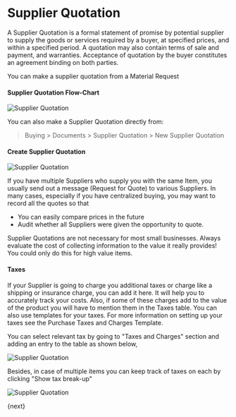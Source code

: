 # Supplier Quotation

A Supplier Quotation is a formal statement of promise by potential supplier to
supply the goods or services required by a buyer, at specified prices, and
within a specified period. A quotation may also contain terms of sale and
payment, and warranties. Acceptance of quotation by the buyer constitutes an
agreement binding on both parties.

You can make a supplier quotation from a Material Request

#### Supplier Quotation Flow-Chart

![Supplier Quotation](/assets/erpnext_docs/assets/img/buying/buying_flow.png)

You can also make a Supplier Quotation directly from:

> Buying > Documents > Supplier Quotation > New Supplier Quotation

#### Create Supplier Quotation

<img class="screenshot" alt="Supplier Quotation" src="/assets/erpnext_docs/assets/img/buying/supplier-quotation.png">

If you have multiple Suppliers who supply you with the same Item, you
usually send out a message (Request for Quote) to various Suppliers. In
many cases, especially if you have centralized buying, you may want to record
all the quotes so that

  * You can easily compare prices in the future
  * Audit whether all Suppliers were given the opportunity to quote.

Supplier Quotations are not necessary for most small businesses. Always
evaluate the cost of collecting information to the value it really provides!
You could only do this for high value items.

#### Taxes
If your Supplier is going to charge you additional taxes or charge like a shipping or insurance charge, you can add it here. It will help you to accurately track your costs. Also, if some of these charges add to the value of the product you will have to mention them in the Taxes table. You can also use templates for your taxes. For more information on setting up your taxes see the Purchase Taxes and Charges Template.

You can select relevant tax by going to "Taxes and Charges" section and adding an entry to the table as shown below,

<img class="screenshot" alt="Supplier Quotation" src="/assets/erpnext_docs/assets/img/buying/add_taxes_to_doc.png">

Besides, in case of multiple items you can keep track of taxes on each by clicking "Show tax break-up"

<img class="screenshot" alt="Supplier Quotation" src="/assets/erpnext_docs/assets/img/buying/show_tax_breakup.png">

{next}
